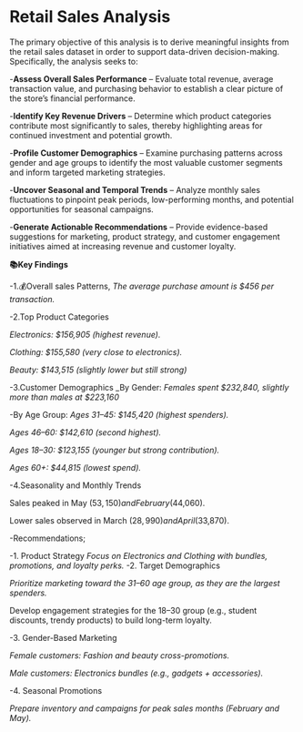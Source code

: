 # Retail Sales Analysis

The primary objective of this analysis is to derive meaningful insights from the retail sales dataset 
in order to support data-driven decision-making. Specifically, the analysis seeks to:

-**Assess Overall Sales Performance** – Evaluate total revenue, average transaction value, 
  and purchasing behavior to establish a clear picture of the store’s financial performance.

-**Identify Key Revenue Drivers** – Determine which product categories contribute most significantly to sales,
    thereby highlighting areas for continued investment and potential growth.

-**Profile Customer Demographics** – Examine purchasing patterns across gender and age groups
    to identify the most valuable customer segments and inform targeted marketing strategies.

-**Uncover Seasonal and Temporal Trends** – Analyze monthly sales fluctuations to pinpoint peak periods, 
    low-performing months, and potential opportunities for seasonal campaigns.

-**Generate Actionable Recommendations** – Provide evidence-based suggestions for marketing, 
    product strategy, and customer engagement initiatives aimed at increasing revenue and customer loyalty.

**📚Key Findings**

-1.💰Overall sales Patterns,
_The average purchase amount is $456 per transaction._

-2.Top Product Categories

_Electronics: $156,905 (highest revenue)._

_Clothing: $155,580 (very close to electronics)._

_Beauty: $143,515 (slightly lower but still strong)_

-3.Customer Demographics
_By Gender:
_Females spent $232,840, slightly more than males at $223,160_

-By Age Group:
_Ages 31–45: $145,420 (highest spenders)._

_Ages 46–60: $142,610 (second highest)._

_Ages 18–30: $123,155 (younger but strong contribution)._

_Ages 60+: $44,815 (lowest spend)._

-4.Seasonality and Monthly Trends

Sales peaked in May ($53,150) and February ($44,060).

Lower sales observed in March ($28,990) and April ($33,870).

-Recommendations;

-1. Product Strategy
_Focus on Electronics and Clothing with bundles, promotions, and loyalty perks._
-2. Target Demographics

_Prioritize marketing toward the 31–60 age group, as they are the largest spenders._

Develop engagement strategies for the 18–30 group (e.g., student discounts, trendy products) to build long-term loyalty.

-3. Gender-Based Marketing

_Female customers: Fashion and beauty cross-promotions._

_Male customers: Electronics bundles (e.g., gadgets + accessories)._

-4. Seasonal Promotions

_Prepare inventory and campaigns for peak sales months (February and May)._


